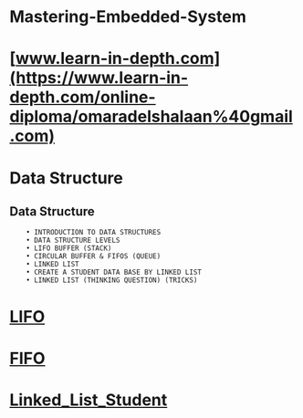 # Mastering-Embedded-System
# [www.learn-in-depth.com](https://www.learn-in-depth.com/online-diploma/omaradelshalaan%40gmail.com)

# Data Structure

## Data Structure
		• INTRODUCTION TO DATA STRUCTURES
		• DATA STRUCTURE LEVELS
		• LIFO BUFFER (STACK)
		• CIRCULAR BUFFER & FIFOS (QUEUE)
		• LINKED LIST
		• CREATE A STUDENT DATA BASE BY LINKED LIST
		• LINKED LIST (THINKING QUESTION) (TRICKS)

# [LIFO](./lifo_buf) 

# [FIFO](./FIFO_BUF/fifo_buf)

# [Linked_List_Student](./Linked_List_Student/main.c)



